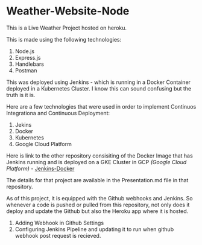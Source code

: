 # Weather-Website-Node
This is a Live Weather Project hosted on heroku. 

This is made using the following technologies:
1. Node.js
2. Express.js
3. Handlebars
4. Postman

This was deployed using Jenkins - which is running in a Docker Container deployed in a Kubernetes Cluster. I know this can sound confusing but the truth is it is.

Here are a few technologies that were used in order to implement Continuos Integrationa and Continuous Deployment:
1. Jekins
2. Docker
3. Kubernetes
4. Google Cloud Platform

Here is link to the other repository consisiting of the Docker Image that has Jenkins running and is deployed on a GKE Cluster in GCP _(Google Cloud Platform)_ - [Jenkins-Docker](https://github.com/khanna98/jenkins-docker)

The details for that project are available in the Presentation.md file in that repository.

As of this project, it is equipped with the Github webhooks and Jenkins. So whenever a code is pushed or pulled from this repository, not only does it deploy and update the Github but also the Heroku app where it is hosted.

1. Adding Webhook in Github Settings
2. Configuring Jenkins Pipeline and updating it to run when github webhook post request is recieved.

